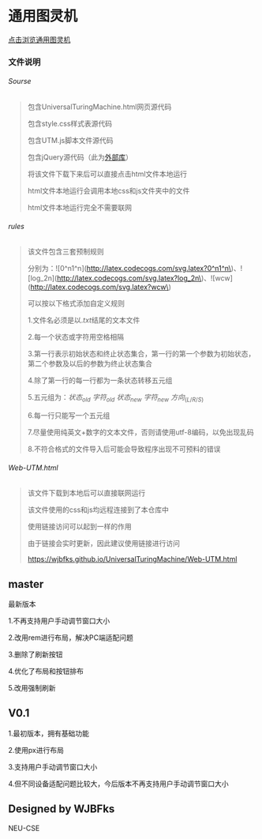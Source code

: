 # 通用图灵机

[点击浏览通用图灵机](https://wjbfks.github.io/UniversalTuringMachine/Web-UTM.html)

### 文件说明

###### Sourse

> 包含UniversalTuringMachine.html网页源代码
>
> 包含style.css样式表源代码
>
> 包含UTM.js脚本文件源代码
>
> 包含jQuery源代码（此为[外部库](https://code.jquery.com/jquery-3.5.1.min.js)）
>
> 将该文件下载下来后可以直接点击html文件本地运行
>
> html文件本地运行会调用本地css和js文件夹中的文件
>
> html文件本地运行完全不需要联网

###### rules

> 该文件包含三套预制规则
>
> 分别为：![0^n1^n](http://latex.codecogs.com/svg.latex?0^n1^n\)、![log_2n](http://latex.codecogs.com/svg.latex?log_2n\)、![wcw](http://latex.codecogs.com/svg.latex?wcw\)
>
> 可以按以下格式添加自定义规则
>
> 1.文件名必须是以$.txt$结尾的文本文件
>
> 2.每一个状态或字符用空格相隔
>
> 3.第一行表示初始状态和终止状态集合，第一行的第一个参数为初始状态，第二个参数及以后的参数为终止状态集合
>
> 4.除了第一行的每一行都为一条状态转移五元组
>
> 5.五元组为：$状态_{old}$  $字符_{old}$  $状态_{new}$  $字符_{new}$  $方向_{(L/R/S)}$
>
> 6.每一行只能写一个五元组
>
> 7.尽量使用纯英文+数字的文本文件，否则请使用utf-8编码，以免出现乱码
>
> 8.不符合格式的文件导入后可能会导致程序出现不可预料的错误

###### Web-UTM.html

> 该文件下载到本地后可以直接联网运行
>
> 该文件使用的css和js均远程连接到了本仓库中
>
> 使用链接访问可以起到一样的作用
>
> 由于链接会实时更新，因此建议使用链接进行访问
>
> https://wjbfks.github.io/UniversalTuringMachine/Web-UTM.html

## master

最新版本

1.不再支持用户手动调节窗口大小

2.改用rem进行布局，解决PC端适配问题

3.删除了刷新按钮

4.优化了布局和按钮排布

5.改用强制刷新

## V0.1

1.最初版本，拥有基础功能

2.使用px进行布局

3.支持用户手动调节窗口大小

4.但不同设备适配问题比较大，今后版本不再支持用户手动调节窗口大小

## Designed by WJBFks

NEU-CSE
